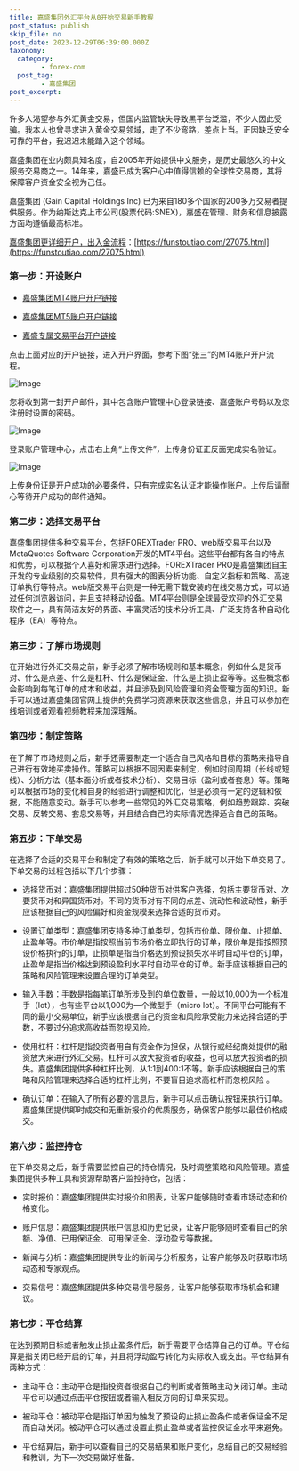 ```yaml
---
title: 嘉盛集团外汇平台从0开始交易新手教程
post_status: publish
skip_file: no
post_date: 2023-12-29T06:39:00.000Z
taxonomy:
  category:
        - forex-com
  post_tag:
        - 嘉盛集团
post_excerpt: 
---
```

许多人渴望参与外汇黄金交易，但国内监管缺失导致黑平台泛滥，不少人因此受骗。我本人也曾寻求进入黄金交易领域，走了不少弯路，差点上当。正因缺乏安全可靠的平台，我迟迟未能踏入这个领域。

嘉盛集团在业内颇具知名度，自2005年开始提供中文服务，是历史最悠久的中文服务交易商之一。14年来，嘉盛已成为客户心中值得信赖的全球性交易商，其将保障客户资金安全视为己任。

嘉盛集团 (Gain Capital Holdings Inc) 已为来自180多个国家的200多万交易者提供服务。作为纳斯达克上市公司(股票代码:SNEX)，嘉盛在管理、财务和信息披露方面均遵循最高标准。

[嘉盛集团更详细开户，出入金流程](https://funstoutiao.com/27075.html)：[https://funstoutiao.com/27075.html](https://funstoutiao.com/27075.html)

### 第一步：开设账户

* [嘉盛集团MT4账户开户链接](https://s.ssgg.net/jsmt4)

* [嘉盛集团MT5账户开户链接](https://s.ssgg.net/jsmt5)

* [嘉盛专属交易平台开户链接](https://s.ssgg.net/js)

点击上面对应的开户链接，进入开户界面，参考下图“张三”的MT4账户开户流程。

![Image](https://prod-files-secure.s3.us-west-2.amazonaws.com/39ed1227-6d7d-4570-be36-9ccd4a2c4241/7a167aea-686b-400d-af59-4e18eb607a40/640.png?X-Amz-Algorithm=AWS4-HMAC-SHA256&X-Amz-Content-Sha256=UNSIGNED-PAYLOAD&X-Amz-Credential=ASIAZI2LB4663Z3K2DOP%2F20250712%2Fus-west-2%2Fs3%2Faws4_request&X-Amz-Date=20250712T161313Z&X-Amz-Expires=3600&X-Amz-Security-Token=IQoJb3JpZ2luX2VjEOj%2F%2F%2F%2F%2F%2F%2F%2F%2F%2FwEaCXVzLXdlc3QtMiJHMEUCIEh9LDgct5JhhD83E05sZWmUHljOzClaroJyOa6afufcAiEAnZshGUqLyYibH4%2FtgClyYqQJrjEh8%2FR7k9NO%2FOZBUDkqiAQI8f%2F%2F%2F%2F%2F%2F%2F%2F%2F%2FARAAGgw2Mzc0MjMxODM4MDUiDI6rcehPeS9NqkKYRCrcAyq1Y2sgMDTC7kk8OMUsydkdUbgwubOxGbs%2FcdXaAhVgt0GIi%2FRcGRanGGrJdvsIwgaYm6YVrnsmRnnWp7F8TDec%2FI2dh%2B%2FDGNrp4XO0lGM7tBPQGyKdFsSoIDi8LuKYoPQo9qdt18gZRO31rBJinHJHz%2BTjxVUTAWXlr%2Bg1yC9iFtPywF%2BVXsEh3e31MHzM9VC%2BS1CIUUHnh%2F5xOyQSlSpq106JE8DKPwMCEwH%2B4EmjL02MAlr9J7ei2oxzFYwitXWS1sZttmub2CYFNI5sIEep%2BCSzz3CLsXrwJC813D24O6mmT9P%2BidAsD5I7%2F49EF9bWw3MXWzs3qmDPw8OJ7sFszMVhEaLkni3mMe5SYPru6AbfbMJZifBKczXnT5xCZRYttAlIcEuWukchDInwXFDvn0%2BNMAxYQSnVHWPyTZ0d0AnD%2FJxf42WbUNfLTvkAL0N1xc7kI3SPTLE%2FG8G4pp1zZExIY%2BRtu83lOKaCJ%2F4nRZ%2B%2FhQEEsp4eNBk0nwnzkG6x7sBcxfUHY%2Bnb4XhGeR5%2Fv1pmLGtyv9xi2e6OSns8TtiUyLFlrdxe%2BA6Lv9YppIgeUvvsUGDbMFU5EFtmlNHtt%2FmCvhpLD9Gw4hKphWVKieZSrL9Y1hVtvraaMMD8ycMGOqUBivtp106vnRNSAKhR9TIfJv0LZ5N7fRdQo%2FT%2FP5%2B3KcM6q6WhHJFov04PAbwy%2F1BS5Bf%2FausXU2G0oMvOkPS8NGeKhn9SJXaLfusSqTZVRKvq8mGEdyI122T7M4uOeZR5e5EN%2F8TULb7pDLXIZRcHWuWcLv4CC2whPoWIjMKj9hdS%2BA6a1zhEOLtmn1NLE%2FtJ41IYtM9wOxDARM0KhYe8ZHYqZWJ4&X-Amz-Signature=be923b6ba4afaf02a7950b7dca086bb337cc0b92d1748ed0ef937ed0d2b311d1&X-Amz-SignedHeaders=host&x-amz-checksum-mode=ENABLED&x-id=GetObject)

您将收到第一封开户邮件，其中包含账户管理中心登录链接、嘉盛账户号码以及您注册时设置的密码。

![Image](https://prod-files-secure.s3.us-west-2.amazonaws.com/39ed1227-6d7d-4570-be36-9ccd4a2c4241/eaa1c6b3-2877-4284-a0e1-530e222c27fb/image.png?X-Amz-Algorithm=AWS4-HMAC-SHA256&X-Amz-Content-Sha256=UNSIGNED-PAYLOAD&X-Amz-Credential=ASIAZI2LB4663Z3K2DOP%2F20250712%2Fus-west-2%2Fs3%2Faws4_request&X-Amz-Date=20250712T161313Z&X-Amz-Expires=3600&X-Amz-Security-Token=IQoJb3JpZ2luX2VjEOj%2F%2F%2F%2F%2F%2F%2F%2F%2F%2FwEaCXVzLXdlc3QtMiJHMEUCIEh9LDgct5JhhD83E05sZWmUHljOzClaroJyOa6afufcAiEAnZshGUqLyYibH4%2FtgClyYqQJrjEh8%2FR7k9NO%2FOZBUDkqiAQI8f%2F%2F%2F%2F%2F%2F%2F%2F%2F%2FARAAGgw2Mzc0MjMxODM4MDUiDI6rcehPeS9NqkKYRCrcAyq1Y2sgMDTC7kk8OMUsydkdUbgwubOxGbs%2FcdXaAhVgt0GIi%2FRcGRanGGrJdvsIwgaYm6YVrnsmRnnWp7F8TDec%2FI2dh%2B%2FDGNrp4XO0lGM7tBPQGyKdFsSoIDi8LuKYoPQo9qdt18gZRO31rBJinHJHz%2BTjxVUTAWXlr%2Bg1yC9iFtPywF%2BVXsEh3e31MHzM9VC%2BS1CIUUHnh%2F5xOyQSlSpq106JE8DKPwMCEwH%2B4EmjL02MAlr9J7ei2oxzFYwitXWS1sZttmub2CYFNI5sIEep%2BCSzz3CLsXrwJC813D24O6mmT9P%2BidAsD5I7%2F49EF9bWw3MXWzs3qmDPw8OJ7sFszMVhEaLkni3mMe5SYPru6AbfbMJZifBKczXnT5xCZRYttAlIcEuWukchDInwXFDvn0%2BNMAxYQSnVHWPyTZ0d0AnD%2FJxf42WbUNfLTvkAL0N1xc7kI3SPTLE%2FG8G4pp1zZExIY%2BRtu83lOKaCJ%2F4nRZ%2B%2FhQEEsp4eNBk0nwnzkG6x7sBcxfUHY%2Bnb4XhGeR5%2Fv1pmLGtyv9xi2e6OSns8TtiUyLFlrdxe%2BA6Lv9YppIgeUvvsUGDbMFU5EFtmlNHtt%2FmCvhpLD9Gw4hKphWVKieZSrL9Y1hVtvraaMMD8ycMGOqUBivtp106vnRNSAKhR9TIfJv0LZ5N7fRdQo%2FT%2FP5%2B3KcM6q6WhHJFov04PAbwy%2F1BS5Bf%2FausXU2G0oMvOkPS8NGeKhn9SJXaLfusSqTZVRKvq8mGEdyI122T7M4uOeZR5e5EN%2F8TULb7pDLXIZRcHWuWcLv4CC2whPoWIjMKj9hdS%2BA6a1zhEOLtmn1NLE%2FtJ41IYtM9wOxDARM0KhYe8ZHYqZWJ4&X-Amz-Signature=ccf9e508d78ba46215ba9de78cb620d8c5f24637f2aaa7a98d79c0e9fbd7031b&X-Amz-SignedHeaders=host&x-amz-checksum-mode=ENABLED&x-id=GetObject)

登录账户管理中心，点击右上角“上传文件”，上传身份证正反面完成实名验证。

![Image](https://prod-files-secure.s3.us-west-2.amazonaws.com/39ed1227-6d7d-4570-be36-9ccd4a2c4241/54090639-09fc-46b4-a135-e0289f707147/image.png?X-Amz-Algorithm=AWS4-HMAC-SHA256&X-Amz-Content-Sha256=UNSIGNED-PAYLOAD&X-Amz-Credential=ASIAZI2LB4663Z3K2DOP%2F20250712%2Fus-west-2%2Fs3%2Faws4_request&X-Amz-Date=20250712T161313Z&X-Amz-Expires=3600&X-Amz-Security-Token=IQoJb3JpZ2luX2VjEOj%2F%2F%2F%2F%2F%2F%2F%2F%2F%2FwEaCXVzLXdlc3QtMiJHMEUCIEh9LDgct5JhhD83E05sZWmUHljOzClaroJyOa6afufcAiEAnZshGUqLyYibH4%2FtgClyYqQJrjEh8%2FR7k9NO%2FOZBUDkqiAQI8f%2F%2F%2F%2F%2F%2F%2F%2F%2F%2FARAAGgw2Mzc0MjMxODM4MDUiDI6rcehPeS9NqkKYRCrcAyq1Y2sgMDTC7kk8OMUsydkdUbgwubOxGbs%2FcdXaAhVgt0GIi%2FRcGRanGGrJdvsIwgaYm6YVrnsmRnnWp7F8TDec%2FI2dh%2B%2FDGNrp4XO0lGM7tBPQGyKdFsSoIDi8LuKYoPQo9qdt18gZRO31rBJinHJHz%2BTjxVUTAWXlr%2Bg1yC9iFtPywF%2BVXsEh3e31MHzM9VC%2BS1CIUUHnh%2F5xOyQSlSpq106JE8DKPwMCEwH%2B4EmjL02MAlr9J7ei2oxzFYwitXWS1sZttmub2CYFNI5sIEep%2BCSzz3CLsXrwJC813D24O6mmT9P%2BidAsD5I7%2F49EF9bWw3MXWzs3qmDPw8OJ7sFszMVhEaLkni3mMe5SYPru6AbfbMJZifBKczXnT5xCZRYttAlIcEuWukchDInwXFDvn0%2BNMAxYQSnVHWPyTZ0d0AnD%2FJxf42WbUNfLTvkAL0N1xc7kI3SPTLE%2FG8G4pp1zZExIY%2BRtu83lOKaCJ%2F4nRZ%2B%2FhQEEsp4eNBk0nwnzkG6x7sBcxfUHY%2Bnb4XhGeR5%2Fv1pmLGtyv9xi2e6OSns8TtiUyLFlrdxe%2BA6Lv9YppIgeUvvsUGDbMFU5EFtmlNHtt%2FmCvhpLD9Gw4hKphWVKieZSrL9Y1hVtvraaMMD8ycMGOqUBivtp106vnRNSAKhR9TIfJv0LZ5N7fRdQo%2FT%2FP5%2B3KcM6q6WhHJFov04PAbwy%2F1BS5Bf%2FausXU2G0oMvOkPS8NGeKhn9SJXaLfusSqTZVRKvq8mGEdyI122T7M4uOeZR5e5EN%2F8TULb7pDLXIZRcHWuWcLv4CC2whPoWIjMKj9hdS%2BA6a1zhEOLtmn1NLE%2FtJ41IYtM9wOxDARM0KhYe8ZHYqZWJ4&X-Amz-Signature=a7fe014637bd298018602048d3246245706f06d109bcd5a98c5516ad0d4e31e6&X-Amz-SignedHeaders=host&x-amz-checksum-mode=ENABLED&x-id=GetObject)

上传身份证是开户成功的必要条件，只有完成实名认证才能操作账户。上传后请耐心等待开户成功的邮件通知。

### 第二步：选择交易平台

嘉盛集团提供多种交易平台，包括FOREXTrader PRO、web版交易平台以及MetaQuotes Software Corporation开发的MT4平台。这些平台都有各自的特点和优势，可以根据个人喜好和需求进行选择。FOREXTrader PRO是嘉盛集团自主开发的专业级别的交易软件，具有强大的图表分析功能、自定义指标和策略、高速订单执行等特点。web版交易平台则是一种无需下载安装的在线交易方式，可以通过任何浏览器访问，并且支持移动设备。MT4平台则是全球最受欢迎的外汇交易软件之一，具有简洁友好的界面、丰富灵活的技术分析工具、广泛支持各种自动化程序（EA）等特点。

### 第三步：了解市场规则

在开始进行外汇交易之前，新手必须了解市场规则和基本概念，例如什么是货币对、什么是点差、什么是杠杆、什么是保证金、什么是止损止盈等等。这些概念都会影响到每笔订单的成本和收益，并且涉及到风险管理和资金管理方面的知识。新手可以通过嘉盛集团官网上提供的免费学习资源来获取这些信息，并且可以参加在线培训或者观看视频教程来加深理解。

### 第四步：制定策略

在了解了市场规则之后，新手还需要制定一个适合自己风格和目标的策略来指导自己进行有效地买卖操作。策略可以根据不同因素来制定，例如时间周期（长线或短线）、分析方法（基本面分析或者技术分析）、交易目标（盈利或者套息）等。策略可以根据市场的变化和自身的经验进行调整和优化，但是必须有一定的逻辑和依据，不能随意变动。新手可以参考一些常见的外汇交易策略，例如趋势跟踪、突破交易、反转交易、套息交易等，并且结合自己的实际情况选择适合自己的策略。

### 第五步：下单交易

在选择了合适的交易平台和制定了有效的策略之后，新手就可以开始下单交易了。下单交易的过程包括以下几个步骤：

* 选择货币对：嘉盛集团提供超过50种货币对供客户选择，包括主要货币对、次要货币对和异国货币对。不同的货币对有不同的点差、流动性和波动性，新手应该根据自己的风险偏好和资金规模来选择合适的货币对。

* 设置订单类型：嘉盛集团支持多种订单类型，包括市价单、限价单、止损单、止盈单等。市价单是指按照当前市场价格立即执行的订单，限价单是指按照预设价格执行的订单，止损单是指当价格达到预设损失水平时自动平仓的订单，止盈单是指当价格达到预设盈利水平时自动平仓的订单。新手应该根据自己的策略和风险管理来设置合理的订单类型。

* 输入手数：手数是指每笔订单所涉及到的单位数量，一般以10,000为一个标准手（lot），也有些平台以1,000为一个微型手（micro lot）。不同平台可能有不同的最小交易单位，新手应该根据自己的资金和风险承受能力来选择合适的手数，不要过分追求高收益而忽视风险。

* 使用杠杆：杠杆是指投资者用自有资金作为担保，从银行或经纪商处提供的融资放大来进行外汇交易。杠杆可以放大投资者的收益，也可以放大投资者的损失。嘉盛集团提供多种杠杆比例，从1:1到400:1不等。新手应该根据自己的策略和风险管理来选择合适的杠杆比例，不要盲目追求高杠杆而忽视风险 。

* 确认订单：在输入了所有必要的信息后，新手可以点击确认按钮来执行订单。嘉盛集团提供即时成交和无重新报价的优质服务，确保客户能够以最佳价格成交。

### 第六步：监控持仓

在下单交易之后，新手需要监控自己的持仓情况，及时调整策略和风险管理。嘉盛集团提供多种工具和资源帮助客户监控持仓，包括：

* 实时报价：嘉盛集团提供实时报价和图表，让客户能够随时查看市场动态和价格变化。

* 账户信息：嘉盛集团提供账户信息和历史记录，让客户能够随时查看自己的余额、净值、已用保证金、可用保证金、浮动盈亏等数据。

* 新闻与分析：嘉盛集团提供专业的新闻与分析服务，让客户能够及时获取市场动态和专家观点。

* 交易信号：嘉盛集团提供多种交易信号服务，让客户能够获取市场机会和建议。

### 第七步：平仓结算

在达到预期目标或者触发止损止盈条件后，新手需要平仓结算自己的订单。平仓结算是指关闭已经开启的订单，并且将浮动盈亏转化为实际收入或支出。平仓结算有两种方式：

* 主动平仓：主动平仓是指投资者根据自己的判断或者策略主动关闭订单。主动平仓可以通过点击平仓按钮或者输入相反方向的订单来实现。

* 被动平仓：被动平仓是指订单因为触发了预设的止损止盈条件或者保证金不足而自动关闭。被动平仓可以通过设置止损止盈单或者监控保证金水平来避免。

* 平仓结算后，新手可以查看自己的交易结果和账户变化，总结自己的交易经验和教训，为下一次交易做好准备。